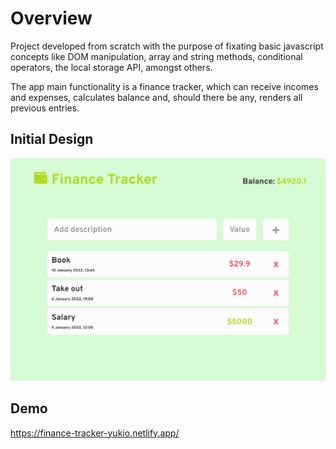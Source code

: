 <h1> Overview </h1>

Project developed from scratch with the purpose of fixating basic
javascript concepts like DOM manipulation, array and string methods, conditional
operators, the local storage API, amongst others.

The app main functionality is a finance tracker, which can receive 
incomes and expenses, calculates balance and, should there be any, renders
all previous entries.

<h2>Initial Design</h2>

![a list of expenses and incomes](https://github.com/RyukioMiyamoto/finance-tracker/blob/main/preview.png?raw=true)

<h2>Demo</h2>

https://finance-tracker-yukio.netlify.app/
